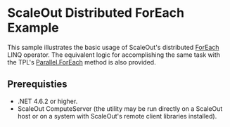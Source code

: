 # ScaleOut Distributed ForEach Example

This sample illustrates the basic usage of ScaleOut's distributed [ForEach](https://www.scaleoutsoftware.com/support/stateServer/soss_CacheAPIdoc/?topic=html/609b7896-39e3-44ef-8f07-eab9a61f5f92.htm) LINQ operator. The equivalent logic for accomplishing the same task with the TPL's [Parallel.ForEach](https://msdn.microsoft.com/en-us/library/dd991486(v=vs.110).aspx) method is also provided.

## Prerequisties

 - .NET 4.6.2 or higher.
 - ScaleOut ComputeServer (the utility may be run directly on a ScaleOut host or on a system with ScaleOut's remote client libraries installed).

